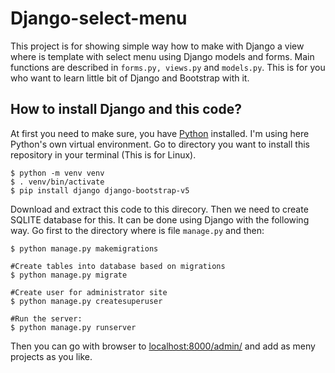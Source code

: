 # Django-select-menu
This project is for showing simple way how to make with Django a view where is template with select menu using Django models and forms. Main functions are described in `forms.py, views.py` and `models.py`. This is for you who want to learn little bit of Django and Bootstrap with it.

## How to install Django and this code?
At first you need to make sure, you have [Python](https://python.org) installed. I'm using here Python's own virtual environment. Go to directory you want to install this repository in your terminal (This is for Linux).

```$ cd [DIR]
$ python -m venv venv
$ . venv/bin/activate
$ pip install django django-bootstrap-v5
```

Download and extract this code to this direcory. Then we need to create SQLITE database for this. It can be done using Django with the following way. Go first to the directory where is file `manage.py` and then:

```#Create Django models for the database
$ python manage.py makemigrations

#Create tables into database based on migrations
$ python manage.py migrate

#Create user for administrator site
$ python manage.py createsuperuser 

#Run the server:
$ python manage.py runserver
```

Then you can go with browser to [localhost:8000/admin/](http://localhost:8000/admin/) and add as meny projects as you like.
